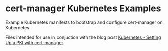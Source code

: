 # cert-manager Kubernetes Examples

Example Kubernetes manifests to bootstrap and configure cert-manager on Kubernetes

Files intended for use in conjuction with the blog post [Kubernetes - Setting Up a PKI with cert-manager](https://www.tinfoilcipher.co.uk/kubernetes-setting-up-a-pki-with-cert-manager/).
